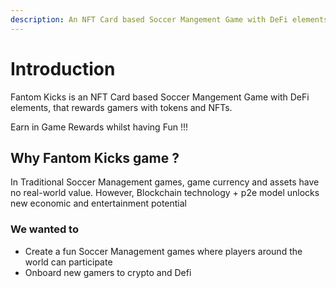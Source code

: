 ```yaml
---
description: An NFT Card based Soccer Mangement Game with DeFi elements built on the Fantom chain
---
```

# Introduction

Fantom Kicks is an NFT Card based Soccer Mangement Game with DeFi elements, that rewards gamers with tokens and NFTs. 

Earn in Game Rewards whilst having Fun !!!


## Why Fantom Kicks game ?
In Traditional Soccer Management games, game currency and assets have no real-world value. 
However, Blockchain technology + p2e model unlocks new economic and entertainment potential



### We wanted to
* Create a fun Soccer Management games where players around the world can participate
* Onboard new gamers to crypto and Defi
